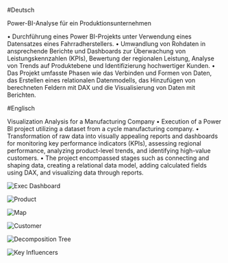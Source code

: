#Deutsch

Power-BI-Analyse für ein Produktionsunternehmen

• Durchführung eines Power BI-Projekts unter Verwendung eines Datensatzes eines Fahrradherstellers.
• Umwandlung von Rohdaten in ansprechende Berichte und Dashboards zur Überwachung von Leistungskennzahlen
(KPIs), Bewertung der regionalen Leistung, Analyse von Trends auf Produktebene und Identifizierung
hochwertiger Kunden.
• Das Projekt umfasste Phasen wie das Verbinden und Formen von Daten, das Erstellen eines relationalen Datenmodells,
das Hinzufügen von berechneten Feldern mit DAX und die Visualisierung von Daten mit Berichten.

#Englisch

Visualization Analysis for a Manufacturing Company
• Execution of a Power BI project utilizing a dataset from a cycle
manufacturing company.
• Transformation of raw data into visually appealing reports and dashboards for monitoring key performance indicators
(KPIs), assessing regional performance, analyzing product-level trends, and identifying high-value customers.
• The project encompassed stages such as connecting and shaping data, creating a relational data model, adding calculated
fields using DAX, and visualizing data through reports.

![Exec Dashboard](https://github.com/gatesujit/Power-BI-Projekte/assets/166835825/4b85a572-3bd7-4d17-8678-3d028dac6689)

![Product ](https://github.com/gatesujit/Power-BI-Projekte/assets/166835825/218ea1a9-28b8-424d-bd89-33ee814e3b54)

![Map](https://github.com/gatesujit/Power-BI-Projekte/assets/166835825/38711df9-7dd5-44e1-a0a2-476f1f174364)

![Customer](https://github.com/gatesujit/Power-BI-Projekte/assets/166835825/cae082c2-2154-4c72-a2ef-4eed5c60b36b)

![Decomposition Tree](https://github.com/gatesujit/Power-BI-Projekte/assets/166835825/e48307e5-cede-47ac-ad33-f75075ea8c37)

![Key Influencers](https://github.com/gatesujit/Power-BI-Projekte/assets/166835825/7301d4a4-f28e-444a-a2f3-75d2674f57d5)
